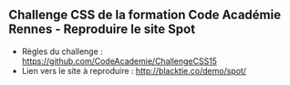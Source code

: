 Challenge CSS de la formation Code Académie Rennes - Reproduire le site Spot
---------------
* Règles du challenge : https://github.com/CodeAcademie/ChallengeCSS15
* Lien vers le site à reproduire : http://blacktie.co/demo/spot/

